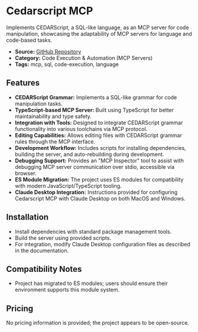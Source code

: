 # Cedarscript MCP

Implements CEDARScript, a SQL-like language, as an MCP server for code manipulation, showcasing the adaptability of MCP servers for language and code-based tasks.

- **Source:** [GitHub Repository](https://github.com/th3w1zard1/cedarscript-mcp)
- **Category:** Code Execution & Automation (MCP Servers)
- **Tags:** mcp, sql, code-execution, language

## Features
- **CEDARScript Grammar:** Implements a SQL-like grammar for code manipulation tasks.
- **TypeScript-based MCP Server:** Built using TypeScript for better maintainability and type safety.
- **Integration with Tools:** Designed to integrate CEDARScript grammar functionality into various toolchains via MCP protocol.
- **Editing Capabilities:** Allows editing files with CEDARScript grammar rules through the MCP interface.
- **Development Workflow:** Includes scripts for installing dependencies, building the server, and auto-rebuilding during development.
- **Debugging Support:** Provides an "MCP Inspector" tool to assist with debugging MCP server communication over stdio, accessible via browser.
- **ES Module Migration:** The project uses ES modules for compatibility with modern JavaScript/TypeScript tooling.
- **Claude Desktop Integration:** Instructions provided for configuring Cedarscript MCP with Claude Desktop on both MacOS and Windows.

## Installation
- Install dependencies with standard package management tools.
- Build the server using provided scripts.
- For integration, modify Claude Desktop configuration files as described in the documentation.

## Compatibility Notes
- Project has migrated to ES modules; users should ensure their environment supports this module system.

## Pricing
No pricing information is provided; the project appears to be open-source.
